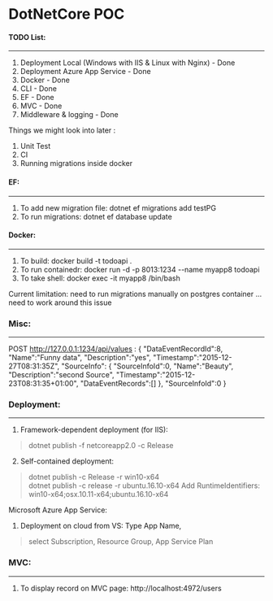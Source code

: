 # DotNetCore POC


#### TODO List:
-------------------------------
1. Deployment Local (Windows with IIS & Linux with Nginx) - Done
2. Deployment Azure App Service - Done
3. Docker - Done 
4. CLI - Done
5. EF - Done
6. MVC - Done
7. Middleware & logging - Done



Things we might look into later :

1. Unit Test
2. CI
3. Running migrations inside docker

#### EF:
-------------------------------
1. To add new migration file: dotnet ef migrations add testPG 
2. To run migrations: dotnet ef database update


#### Docker:
-----------------------------
1. To build: docker build -t todoapi .
2. To run containedr: docker run -d -p 8013:1234 --name myapp8 todoapi
3. To take shell: docker exec -it myapp8 /bin/bash

Current limitation: need to run migrations manually on postgres container ... need to work around this issue


### Misc:
--------------

POST http://127.0.0.1:1234/api/values :
{
  "DataEventRecordId":8,
  "Name":"Funny data",
  "Description":"yes",
  "Timestamp":"2015-12-27T08:31:35Z",
   "SourceInfo":
  { 
    "SourceInfoId":0,
    "Name":"Beauty",
    "Description":"second Source",
    "Timestamp":"2015-12-23T08:31:35+01:00",
    "DataEventRecords":[]
  },
 "SourceInfoId":0 
}

### Deployment: 
------------------------
1. Framework-dependent deployment (for IIS):
>	dotnet publish -f netcoreapp2.0 -c Release

2. Self-contained deployment:
>	dotnet publish -c Release -r win10-x64	
>	dotnet publish -c release -r ubuntu.16.10-x64
>	Add RuntimeIdentifiers:
	<RuntimeIdentifiers>win10-x64;osx.10.11-x64;ubuntu.16.10-x64</RuntimeIdentifiers>

Microsoft Azure App Service:
1. Deployment on cloud from VS: Type App Name, 
> select Subscription, Resource Group, App Service Plan

### MVC:
------------------------
1. To display record on MVC page:
http://localhost:4972/users

